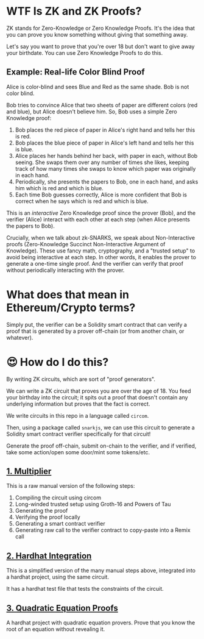# WTF Is ZK and ZK Proofs?

ZK stands for Zero-Knowledge or Zero Knowledge Proofs. It's the idea that you can prove you know something without giving that something away.

Let's say you want to prove that you're over 18 but don't want to give away your birthdate. You can use Zero Knowledge Proofs to do this.

## Example: Real-life Color Blind Proof

Alice is color-blind and sees Blue and Red as the same shade.
Bob is not color blind.

Bob tries to convince Alice that two sheets of paper are different colors (red and blue), but Alice doesn't believe him. So, Bob uses a simple Zero Knowledge proof:

1. Bob places the red piece of paper in Alice's right hand and tells her this is red.
2. Bob places the blue piece of paper in Alice's left hand and tells her this is blue.
3. Alice places her hands behind her back, with paper in each, without Bob seeing. She swaps them over any number of times she likes, keeping track of how many times she swaps to know which paper was originally in each hand.
4. Periodically, she presents the papers to Bob, one in each hand, and asks him which is red and which is blue.
5. Each time Bob guesses correctly, Alice is more confident that Bob is correct when he says which is red and which is blue.

This is an _interactive_ Zero Knowledge proof since the prover (Bob), and the verifier (Alice) interact with each other at each step (when Alice presents the papers to Bob).

Crucially, when we talk about zk-SNARKS, we speak about Non-Interactive proofs (Zero-Knowledge Succinct Non-Interactive Argument of Knowledge). These use fancy math, cryptography, and a "trusted setup" to avoid being interactive at each step. In other words, it enables the prover to generate a one-time single proof. And the verifier can verify that proof without periodically interacting with the prover.
# What does that mean in Ethereum/Crypto terms?

Simply put, the verifier can be a Solidity smart contract that can verify a proof that is generated by a prover off-chain (or from another chain, or whatever).

# 😍 How do I do this?

By writing ZK circuits, which are sort of "proof generators".

We can write a ZK circuit that proves you are over the age of 18. You feed your birthday into the circuit; it spits out a proof that doesn't contain any underlying information but proves that the fact is correct.

We write circuits in this repo in a language called `circom`.

Then, using a package called `snarkjs`, we can use this circuit to generate a Solidity smart contract verifier specifically for that circuit!

Generate the proof off-chain, submit on-chain to the verifier, and if verified, take some action/open some door/mint some tokens/etc.


## [1. Multiplier](./1-multiplier/)

This is a raw manual version of the following steps:

1. Compiling the circuit using circom
2. Long-winded trusted setup using Groth-16 and Powers of Tau
3. Generating the proof
4. Verifying the proof locally
5. Generating a smart contract verifier
6. Generating raw call to the verifier contract to copy-paste into a Remix call

## [2. Hardhat Integration](./2-hardhat-integration/)

This is a simplified version of the many manual steps above, integrated into a hardhat project, using the same circuit.

It has a hardhat test file that tests the constraints of the circuit.

## [3. Quadratic Equation Proofs](./3-quadratic/)

A hardhat project with quadratic equation provers. Prove that you know the root of an equation without revealing it.